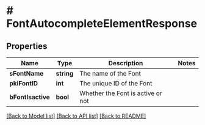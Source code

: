 # # FontAutocompleteElementResponse

## Properties

Name | Type | Description | Notes
------------ | ------------- | ------------- | -------------
**sFontName** | **string** | The name of the Font |
**pkiFontID** | **int** | The unique ID of the Font |
**bFontIsactive** | **bool** | Whether the Font is active or not |

[[Back to Model list]](../../README.md#models) [[Back to API list]](../../README.md#endpoints) [[Back to README]](../../README.md)
